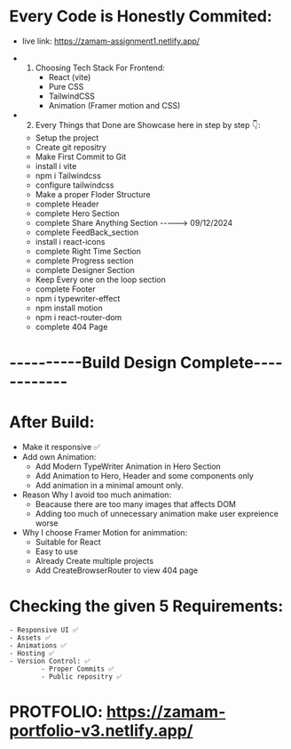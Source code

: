 # Every Code is Honestly Commited:
- live link: https://zamam-assignment1.netlify.app/
- 1. Choosing Tech Stack For Frontend:
        - React (vite)
        - Pure CSS
        - TailwindCSS
        - Animation (Framer motion and CSS)

- 2. Every Things that Done are Showcase here in step by step 👇: 
    - Setup the project
    - Create git repositry
    - Make First Commit to Git
    - install i vite
    - npm i Tailwindcss
    - configure tailwindcss
    - Make a proper Floder Structure
    - complete Header
    - complete Hero Section   
    - complete Share Anything Section   -----> 09/12/2024
    - complete FeedBack_section 
    - install i react-icons
    - complete Right Time Section
    - complete Progress section
    - complete Designer Section
    - Keep Every one on the loop section
    - complete Footer
    - npm i typewriter-effect
    - npm install motion
    - npm i react-router-dom
    - complete 404 Page
# ----------Build Design Complete------------

# After Build:
   - Make it responsive ✅
   - Add own Animation:
        - Add Modern TypeWriter Animation in Hero Section 
        - Add Animation to Hero, Header and some components only
        - Add animation in a minimal amount only.
   - Reason Why I avoid too much animation:
        - Beacause there are too many images that affects DOM
        - Adding too much of unnecessary animation make user expreience worse
   - Why I choose Framer Motion for animmation:
        - Suitable for React
        - Easy to use
        - Already Create multiple projects
        - Add CreateBrowserRouter to view 404 page

#  Checking the given 5  Requirements:  
    - Responsive UI ✅ 
    - Assets ✅ 
    - Animations ✅
    - Hosting ✅
    - Version Control: ✅ 
            - Proper Commits ✅ 
            - Public repositry ✅ 
# PROTFOLIO: https://zamam-portfolio-v3.netlify.app/